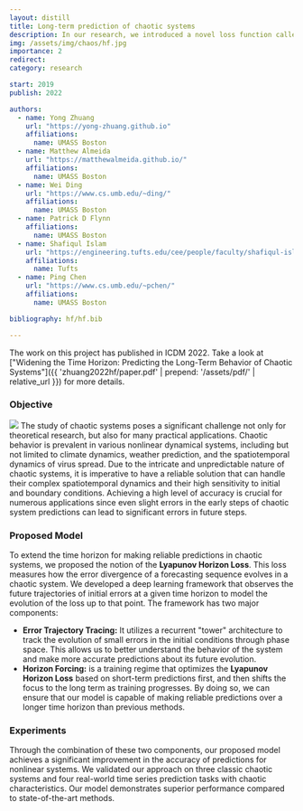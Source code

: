 ```yaml
---
layout: distill
title: Long-term prediction of chaotic systems
description: In our research, we introduced a novel loss function called the Lyapunov Horizon loss, which is capable of measuring the error divergence of a forecasting sequence as it evolves in a chaotic system. To enable this, we developed new deep recurrent architectures that could learn the state evolution of various chaotic dynamical systems to substantially extend the prediction horizon. Our approach has the potential to improve the accuracy and reliability of chaotic system predictions.
img: /assets/img/chaos/hf.jpg
importance: 2
redirect:   
category: research

start: 2019
publish: 2022

authors:
  - name: Yong Zhuang
    url: "https://yong-zhuang.github.io"
    affiliations:
      name: UMASS Boston
  - name: Matthew Almeida
    url: "https://matthewalmeida.github.io/"
    affiliations:
      name: UMASS Boston
  - name: Wei Ding
    url: "https://www.cs.umb.edu/~ding/"
    affiliations:
      name: UMASS Boston
  - name: Patrick D Flynn
    affiliations:
      name: UMASS Boston
  - name: Shafiqul Islam  
    url: "https://engineering.tufts.edu/cee/people/faculty/shafiqul-islam"
    affiliations:
      name: Tufts
  - name: Ping Chen  
    url: "https://www.cs.umb.edu/~pchen/"
    affiliations:
      name: UMASS Boston

bibliography: hf/hf.bib

---
```

The work on this project has published in ICDM 2022. Take a look at ["Widening the Time Horizon: Predicting the Long-Term Behavior of Chaotic Systems"]({{ 'zhuang2022hf/paper.pdf' | prepend: '/assets/pdf/' | relative_url }}) for more details.
### Objective
<img class="float-right w-50" src="{{ page.img | relative_url }}"/>
The study of chaotic systems poses a significant challenge not only for theoretical research, but also for many practical applications. Chaotic behavior is prevalent in various nonlinear dynamical systems, including but not limited to climate dynamics, weather prediction, and the spatiotemporal dynamics of virus spread. Due to the intricate and unpredictable nature of chaotic systems, it is imperative to have a reliable solution that can handle their complex spatiotemporal dynamics and their high sensitivity to initial and boundary conditions. Achieving a high level of accuracy is crucial for numerous applications since even slight errors in the early steps of chaotic system predictions can lead to significant errors in future steps.

### Proposed Model
To extend the time horizon for making reliable predictions in chaotic systems, we proposed the notion of the **Lyapunov Horizon Loss**. This loss measures how the error divergence of a forecasting sequence evolves in a chaotic system. We developed a deep learning framework that observes the future trajectories of initial errors at a given time horizon to model the evolution of the loss up to that point. The framework has two major components:
- **Error Trajectory Tracing:** It utilizes a recurrent "tower" architecture to track the evolution of small errors in the initial conditions through phase space. This allows us to better understand the behavior of the system and make more accurate predictions about its future evolution.
- **Horizon Forcing:** is a training regime that optimizes the **Lyapunov Horizon Loss** based on short-term predictions first, and then shifts the focus to the long term as training progresses. By doing so, we can ensure that our model is capable of making reliable predictions over a longer time horizon than previous methods.

### Experiments
Through the combination of these two components, our proposed model achieves a significant improvement in the accuracy of predictions for nonlinear systems. We validated our approach on three classic chaotic systems and four real-world time series prediction tasks with chaotic characteristics. Our model demonstrates superior performance compared to state-of-the-art methods.
